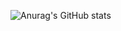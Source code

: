 ![Anurag's GitHub stats](https://github-readme-stats.vercel.app/api?username=zerotonyq&show_icons=true&theme=tokyonight&card_width=900&hide_rank=true&bg_color=DEG,COLOR1,COLOR2,COLOR3...COLOR10)

